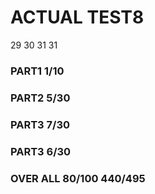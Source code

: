 
# ACTUAL TEST8

29 30 31 31

### PART1 1/10

### PART2 5/30

### PART3 7/30 

### PART3 6/30

### OVER ALL 80/100 440/495
